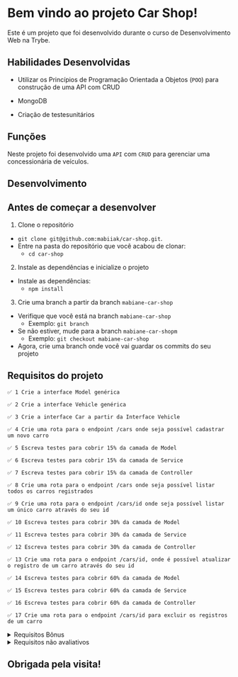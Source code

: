 # Bem vindo ao projeto Car Shop!

Este é um projeto que foi desenvolvido durante o curso de Desenvolvimento Web na Trybe.

## Habilidades Desenvolvidas
  * Utilizar os Princípios de Programação Orientada a Objetos (`POO`) para construção de uma API com CRUD
  
  * MongoDB
  
  * Criação de testesunitários
  
## Funções
Neste projeto foi desenvolvido uma `API` com `CRUD` para gerenciar uma concessionária de veículos.

## Desenvolvimento

## Antes de começar a desenvolver

1. Clone o repositório
  * `git clone git@github.com:mabiiak/car-shop.git`.
  * Entre na pasta do repositório que você acabou de clonar:
    * `cd car-shop`

2. Instale as dependências e inicialize o projeto
  * Instale as dependências:
    * `npm install`

3. Crie uma branch a partir da branch `mabiane-car-shop`

  * Verifique que você está na branch `mabiane-car-shop`
    * Exemplo: `git branch`
  * Se não estiver, mude para a branch `mabiane-car-shopm`
    * Exemplo: `git checkout mabiane-car-shop`
  * Agora, crie uma branch onde você vai guardar os commits do seu projeto
  
  ## Requisitos do projeto
    ✅ 1 Crie a interface Model genérica

    ✅ 2 Crie a interface Vehicle genérica
    
    ✅ 3 Crie a interface Car a partir da Interface Vehicle
    
    ✅ 4 Crie uma rota para o endpoint /cars onde seja possível cadastrar um novo carro

    ✅ 5 Escreva testes para cobrir 15% da camada de Model

    ✅ 6 Escreva testes para cobrir 15% da camada de Service

    ✅ 7 Escreva testes para cobrir 15% da camada de Controller

    ✅ 8 Crie uma rota para o endpoint /cars onde seja possível listar todos os carros registrados

    ✅ 9 Crie uma rota para o endpoint /cars/id onde seja possível listar um único carro através do seu id

    ✅ 10 Escreva testes para cobrir 30% da camada de Model

    ✅ 11 Escreva testes para cobrir 30% da camada de Service

    ✅ 12 Escreva testes para cobrir 30% da camada de Controller

    ✅ 13 Crie uma rota para o endpoint /cars/id, onde é possível atualizar o registro de um carro através do seu id

    ✅ 14 Escreva testes para cobrir 60% da camada de Model

    ✅ 15 Escreva testes para cobrir 60% da camada de Service

    ✅ 16 Escreva testes para cobrir 60% da camada de Controller

    ✅ 17 Crie uma rota para o endpoint /cars/id para excluir os registros de um carro

<details>
  <summary>
      Requisitos Bônus
  </summary>
  
    ✅ 18 Crie a interface Motorcycle a partir da Interface Vehicle

    ✅ 19 Crie uma rota para o endpoint /motorcycles onde seja possível cadastrar uma nova moto

    ✅ 20 Crie uma rota para o endpoint /motorcycles onde seja possível listar todas as motos registradas

    ✅ 21 Crie uma rota para o endpoint /motorcycles/id onde seja possível listar uma única moto através do seu id

    ✅ 22 Crie uma rota para o endpoint /motorcycles/id onde é possível atualizar o registro de uma moto através do seu id

    ✅ 23 Crie uma rota para o endpoint /motorcycles/id para excluir os registros de uma moto

    - 24 Escreva testes para cobrir 90% da camada de Model

    ✅ 25 Escreva testes para cobrir 90% da camada de Service

    - 26 Escreva testes para cobrir 90% da camada de Controller

</details>

<details>
  <summary>
     Requisitos não avaliativos
  </summary>
  
    - 27 Escreva testes para cobrir 100% da camada de Model

    - 28 Escreva testes para cobrir 100% da camada de service

    - 29 Escreva testes para cobrir 100% da camada de controller
  
</details>
    
  ## Obrigada pela visita!
